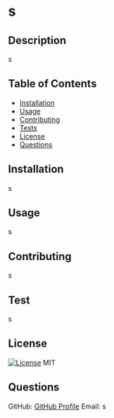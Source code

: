 
  # s

  ## Description
  s

  ## Table of Contents
  - [Installation](#installation)
  - [Usage](#usage)
  - [Contributing](#contributing)
  - [Tests](#tests)
  - [License](#license)
  - [Questions](#questions)

  ## Installation
  s

  ## Usage
  s

  ## Contributing
  s

  ## Test
  s

  ## License
  [![License](https://img.shields.io/badge/license-MIT-blue.svg)](#license)
  MIT

  ## Questions
  GitHub: [GitHub Profile](https://github.com/s)
  Email: s
  